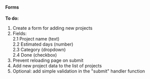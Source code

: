 #### Forms

**To do:**
1. Create a form for adding new projects
2. Fields:  
2.1 Project name (text)  
2.2 Estimated days (number)  
2.3 Category (dropdown)  
2.4 Done (checkbox)
3. Prevent reloading page on submit
4. Add new project data to the list of projects
5. Optional: add simple validation in the "submit" handler function
